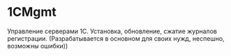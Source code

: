 # 1CMgmt
Управление серверами 1С. Установка, обновление, сжатие журналов регистрации. (Разрабатывается в основном для своих нужд, неспешно, возможны ошибки))
